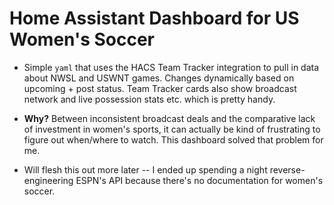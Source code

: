 # Home Assistant Dashboard for US Women's Soccer


- Simple `yaml` that uses the HACS Team Tracker integration to pull in data about NWSL and USWNT games. Changes dynamically based on upcoming + post status. Team Tracker cards also show broadcast network and live possession stats etc. which is pretty handy.
- **Why?** Between inconsistent broadcast deals and the comparative lack of investment in women's sports, it can actually be kind of frustrating to figure out when/where to watch. This dashboard solved that problem for me. 
 
- Will flesh this out more later -- I ended up spending a night reverse-engineering ESPN's API because there's no documentation for women's soccer. 
